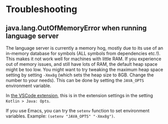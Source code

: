 # Troubleshooting

## java.lang.OutOfMemoryError when running language server

The language server is currently a memory hog, mostly due to its use of an in-memory database for symbols (ALL symbols
from dependencies etc.!). This makes it not work well for machines with little RAM. If you experience out of memory
issues, and still have lots of RAM, the default heap space might be too low. You might want to try tweaking the maximum
heap space setting by setting `-Xmx8g` (which sets the heap size to 8GB. Change the number to your needs). This can be
done by setting the `JAVA_OPTS` environment variable.

In [the VSCode extension](https://github.com/fwcd/vscode-kotlin), this is in the extension settings in the
setting `Kotlin > Java: Opts`.

If you use Emacs, you can try the `setenv` function to set environment variables.
Example: `(setenv "JAVA_OPTS" "-Xmx8g")`.
